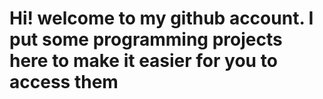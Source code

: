 # Hi! welcome to my github account. I put some programming projects here to make it easier for you to access them
